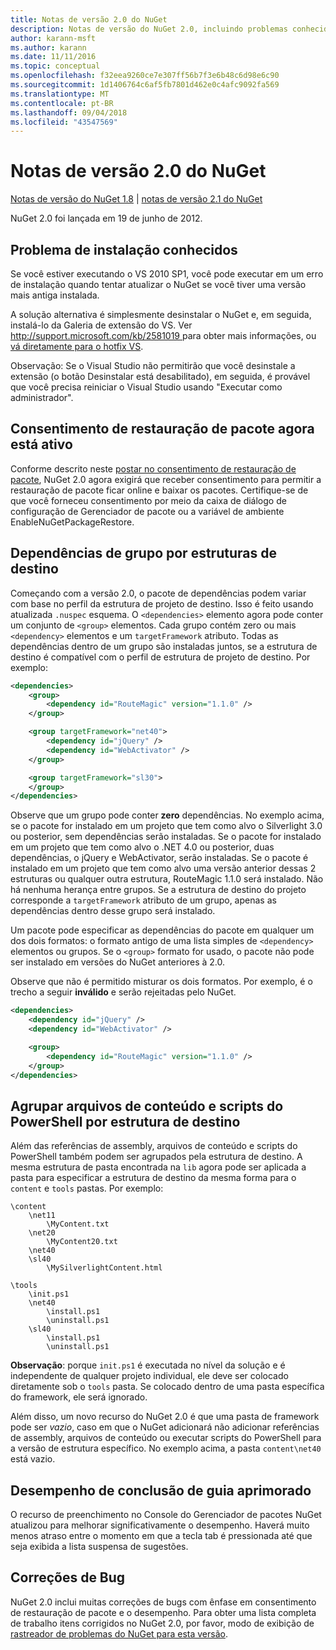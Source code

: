 ```yaml
---
title: Notas de versão 2.0 do NuGet
description: Notas de versão do NuGet 2.0, incluindo problemas conhecidos, correções de bugs, recursos adicionados e DCRs.
author: karann-msft
ms.author: karann
ms.date: 11/11/2016
ms.topic: conceptual
ms.openlocfilehash: f32eea9260ce7e307ff56b7f3e6b48c6d98e6c90
ms.sourcegitcommit: 1d1406764c6af5fb7801d462e0c4afc9092fa569
ms.translationtype: MT
ms.contentlocale: pt-BR
ms.lasthandoff: 09/04/2018
ms.locfileid: "43547569"
---
```

# <a name="nuget-20-release-notes"></a>Notas de versão 2.0 do NuGet

[Notas de versão do NuGet 1.8](../release-notes/nuget-1.8.md) | [notas de versão 2.1 do NuGet](../release-notes/nuget-2.1.md)

NuGet 2.0 foi lançada em 19 de junho de 2012.

## <a name="known-installation-issue"></a>Problema de instalação conhecidos
Se você estiver executando o VS 2010 SP1, você pode executar em um erro de instalação quando tentar atualizar o NuGet se você tiver uma versão mais antiga instalada.

A solução alternativa é simplesmente desinstalar o NuGet e, em seguida, instalá-lo da Galeria de extensão do VS.  Ver [ http://support.microsoft.com/kb/2581019 ](http://support.microsoft.com/kb/2581019) para obter mais informações, ou [vá diretamente para o hotfix VS](http://bit.ly/vsixcertfix).

Observação: Se o Visual Studio não permitirão que você desinstale a extensão (o botão Desinstalar está desabilitado), em seguida, é provável que você precisa reiniciar o Visual Studio usando "Executar como administrador".

## <a name="package-restore-consent-is-now-active"></a>Consentimento de restauração de pacote agora está ativo

Conforme descrito neste [postar no consentimento de restauração de pacote](http://blog.nuget.org/20120518/package-restore-and-consent.html), NuGet 2.0 agora exigirá que receber consentimento para permitir a restauração de pacote ficar online e baixar os pacotes. Certifique-se de que você forneceu consentimento por meio da caixa de diálogo de configuração de Gerenciador de pacote ou a variável de ambiente EnableNuGetPackageRestore.

## <a name="group-dependencies-by-target-frameworks"></a>Dependências de grupo por estruturas de destino

Começando com a versão 2.0, o pacote de dependências podem variar com base no perfil da estrutura de projeto de destino. Isso é feito usando atualizada `.nuspec` esquema. O `<dependencies>` elemento agora pode conter um conjunto de `<group>` elementos. Cada grupo contém zero ou mais `<dependency>` elementos e um `targetFramework` atributo. Todas as dependências dentro de um grupo são instaladas juntos, se a estrutura de destino é compatível com o perfil de estrutura de projeto de destino. Por exemplo:

```xml
<dependencies>
    <group>
        <dependency id="RouteMagic" version="1.1.0" />
    </group>

    <group targetFramework="net40">
        <dependency id="jQuery" />
        <dependency id="WebActivator" />
    </group>

    <group targetFramework="sl30">
    </group>
</dependencies>
```

Observe que um grupo pode conter **zero** dependências. No exemplo acima, se o pacote for instalado em um projeto que tem como alvo o Silverlight 3.0 ou posterior, sem dependências serão instaladas. Se o pacote for instalado em um projeto que tem como alvo o .NET 4.0 ou posterior, duas dependências, o jQuery e WebActivator, serão instaladas.  Se o pacote é instalado em um projeto que tem como alvo uma versão anterior dessas 2 estruturas ou qualquer outra estrutura, RouteMagic 1.1.0 será instalado. Não há nenhuma herança entre grupos. Se a estrutura de destino do projeto corresponde a `targetFramework` atributo de um grupo, apenas as dependências dentro desse grupo será instalado.

Um pacote pode especificar as dependências do pacote em qualquer um dos dois formatos: o formato antigo de uma lista simples de `<dependency>` elementos ou grupos. Se o `<group>` formato for usado, o pacote não pode ser instalado em versões do NuGet anteriores à 2.0.

Observe que não é permitido misturar os dois formatos. Por exemplo, é o trecho a seguir **inválido** e serão rejeitadas pelo NuGet.

```xml
<dependencies>
    <dependency id="jQuery" />
    <dependency id="WebActivator" />

    <group>
        <dependency id="RouteMagic" version="1.1.0" />
    </group>
</dependencies>
```

## <a name="grouping-content-files-and-powershell-scripts-by-target-framework"></a>Agrupar arquivos de conteúdo e scripts do PowerShell por estrutura de destino

Além das referências de assembly, arquivos de conteúdo e scripts do PowerShell também podem ser agrupados pela estrutura de destino. A mesma estrutura de pasta encontrada na `lib` agora pode ser aplicada a pasta para especificar a estrutura de destino da mesma forma para o `content` e `tools` pastas. Por exemplo:

    \content
        \net11
            \MyContent.txt
        \net20
            \MyContent20.txt
        \net40
        \sl40
            \MySilverlightContent.html

    \tools
        \init.ps1
        \net40
            \install.ps1
            \uninstall.ps1
        \sl40
            \install.ps1
            \uninstall.ps1

**Observação**: porque `init.ps1` é executada no nível da solução e é independente de qualquer projeto individual, ele deve ser colocado diretamente sob o `tools` pasta. Se colocado dentro de uma pasta específica do framework, ele será ignorado.

Além disso, um novo recurso do NuGet 2.0 é que uma pasta de framework pode ser *vazio*, caso em que o NuGet adicionará não adicionar referências de assembly, arquivos de conteúdo ou executar scripts do PowerShell para a versão de estrutura específico. No exemplo acima, a pasta `content\net40` está vazio.

## <a name="improved-tab-completion-performance"></a>Desempenho de conclusão de guia aprimorado
O recurso de preenchimento no Console do Gerenciador de pacotes NuGet atualizou para melhorar significativamente o desempenho. Haverá muito menos atraso entre o momento em que a tecla tab é pressionada até que seja exibida a lista suspensa de sugestões.

## <a name="bug-fixes"></a>Correções de Bug
NuGet 2.0 inclui muitas correções de bugs com ênfase em consentimento de restauração de pacote e o desempenho.
Para obter uma lista completa de trabalho itens corrigidos no NuGet 2.0, por favor, modo de exibição de [rastreador de problemas do NuGet para esta versão](http://nuget.codeplex.com/workitem/list/advanced?keyword=&status=Closed&type=All&priority=All&release=NuGet%202.0&assignedTo=All&component=All&sortField=Votes&sortDirection=Descending&page=0).
